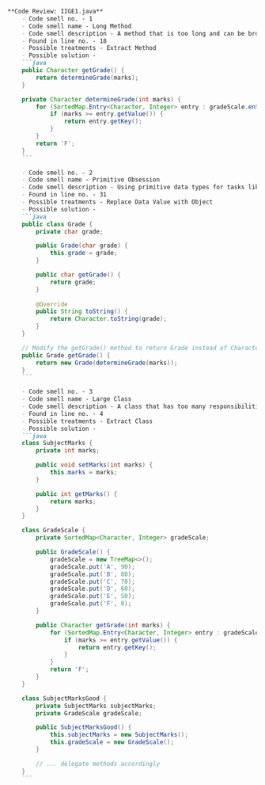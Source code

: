 ```markdown
**Code Review: IIGE1.java**
    - Code smell no. - 1
    - Code smell name - Long Method
    - Code smell description - A method that is too long and can be broken into smaller, more manageable methods.
    - Found in line no. - 18
    - Possible treatments - Extract Method
    - Possible solution - 
    ```java
    public Character getGrade() {
        return determineGrade(marks);
    }

    private Character determineGrade(int marks) {
        for (SortedMap.Entry<Character, Integer> entry : gradeScale.entrySet()) {
            if (marks >= entry.getValue()) {
                return entry.getKey();
            }
        }
        return 'F';
    }
    ```

    - Code smell no. - 2
    - Code smell name - Primitive Obsession
    - Code smell description - Using primitive data types for tasks like representing grades instead of creating specific classes or types.
    - Found in line no. - 31
    - Possible treatments - Replace Data Value with Object
    - Possible solution - 
    ```java
    public class Grade {
        private char grade;

        public Grade(char grade) {
            this.grade = grade;
        }

        public char getGrade() {
            return grade;
        }
        
        @Override
        public String toString() {
            return Character.toString(grade);
        }
    }

    // Modify the getGrade() method to return Grade instead of Character
    public Grade getGrade() {
        return new Grade(determineGrade(marks));
    }
    ```

    - Code smell no. - 3
    - Code smell name - Large Class
    - Code smell description - A class that has too many responsibilities, making it difficult to maintain or understand.
    - Found in line no. - 4
    - Possible treatments - Extract Class
    - Possible solution - 
    ```java
    class SubjectMarks {
        private int marks;

        public void setMarks(int marks) {
            this.marks = marks;
        }

        public int getMarks() {
            return marks;
        }
    }

    class GradeScale {
        private SortedMap<Character, Integer> gradeScale;

        public GradeScale() {
            gradeScale = new TreeMap<>();
            gradeScale.put('A', 90);
            gradeScale.put('B', 80);
            gradeScale.put('C', 70);
            gradeScale.put('D', 60);
            gradeScale.put('E', 50);
            gradeScale.put('F', 0);
        }

        public Character getGrade(int marks) {
            for (SortedMap.Entry<Character, Integer> entry : gradeScale.entrySet()) {
                if (marks >= entry.getValue()) {
                    return entry.getKey();
                }
            }
            return 'F';
        }
    }

    class SubjectMarksGood {
        private SubjectMarks subjectMarks;
        private GradeScale gradeScale;

        public SubjectMarksGood() {
            this.subjectMarks = new SubjectMarks();
            this.gradeScale = new GradeScale();
        }

        // ... delegate methods accordingly
    }
    ```
```